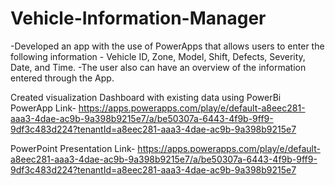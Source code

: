# Vehicle-Information-Manager


-Developed an app with the use of PowerApps that allows users to enter the following information - Vehicle ID, Zone, Model, Shift, Defects, Severity, Date, and Time. -The user also can have an overview of the information entered through the App.

Created visualization Dashboard with existing data using PowerBi
PowerApp Link- https://apps.powerapps.com/play/e/default-a8eec281-aaa3-4dae-ac9b-9a398b9215e7/a/be50307a-6443-4f9b-9ff9-9df3c483d224?tenantId=a8eec281-aaa3-4dae-ac9b-9a398b9215e7

PowerPoint Presentation Link- https://apps.powerapps.com/play/e/default-a8eec281-aaa3-4dae-ac9b-9a398b9215e7/a/be50307a-6443-4f9b-9ff9-9df3c483d224?tenantId=a8eec281-aaa3-4dae-ac9b-9a398b9215e7
